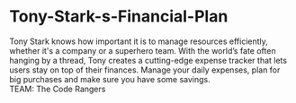 # Tony-Stark-s-Financial-Plan
Tony Stark knows how important it is to manage resources efficiently, whether it's a company or a superhero team. With the world’s fate often hanging by a thread, Tony creates a cutting-edge expense tracker that lets users stay on top of their finances. Manage your daily expenses, plan for big purchases and make sure you have some savings.
<br>
TEAM: The Code Rangers
